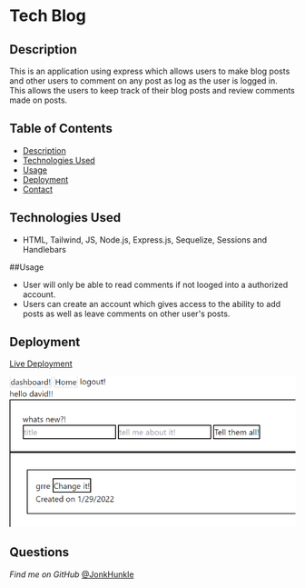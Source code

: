# Tech Blog

  
## Description

This is an application using express which allows users to make blog posts and other users to comment on any post as log as the user is logged in. This allows the users to keep track of their blog posts and review comments made on posts.

## Table of Contents
* [Description](#description)
* [Technologies Used](#technologies)
* [Usage](#usage)
* [Deployment](#deployment)
* [Contact](#contact)

## Technologies Used

* HTML, Tailwind, JS, Node.js, Express.js, Sequelize, Sessions and Handlebars

##Usage

*  User will only be able to read comments if not looged into a authorized account.
* Users can create an account which gives access to the ability to add posts as well as leave comments on other user's posts.

## Deployment

[Live Deployment](https://techblawg.herokuapp.com/)
<br/>
  
  ![Tech Blog](https://github.com/JonkHunkle/portfolioSourceCode/blob/main/src/assets/images/techblog.png?raw=true)

      
## Questions

*Find me on GitHub* [@JonkHunkle](https://github.com/JonkHunkle)
